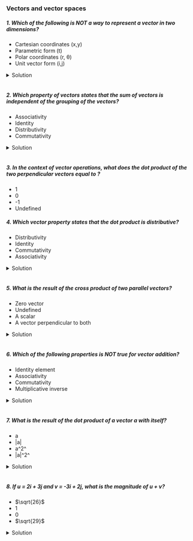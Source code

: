 ### Vectors and vector spaces

##### 1. Which of the following is NOT a way to represent a vector in two dimensions?

- Cartesian coordinates (x,y)
- Parametric form (t)
- Polar coordinates (r, θ)
- Unit vector form (i,j)

<details>
  <summary>Solution</summary>

The correct answer is:

**- Parametric form (t)**

Explanation:

1. **Cartesian coordinates (x, y)** – A vector in two dimensions can be represented by its components along the x and y axes, such as \( (x, y) \).
2. **Polar coordinates (r, θ)** – A vector can also be represented using its magnitude \( r \) (length) and direction \( \theta \) (angle).
3. **Unit vector form (i, j)** – A vector can be expressed in terms of unit vectors \( \hat{i} \) and \( \hat{j} \) as \( x\hat{i} + y\hat{j} \).

However, **parametric form (t)** is typically used to describe a curve or a line rather than a single vector. Parametric equations define how coordinates change with respect to a parameter \( t \), rather than directly describing a vector itself.

  </br>

</details>

</br>

##### 2. Which property of vectors states that the sum of vectors is independent of the grouping of the vectors?

- Associativity
- Identity
- Distributivity
- Commutativity

<details>
  <summary>Solution</summary>

The correct answer is:

**- Associativity**

Explanation:

The **associative property** of vector addition states that the sum of vectors is independent of how they are grouped. Mathematically, this is expressed as:

\[
(\mathbf{A} + \mathbf{B}) + \mathbf{C} = \mathbf{A} + (\mathbf{B} + \mathbf{C})
\]

This means that no matter how we group the vectors when adding them, the result remains the same.

Explanation of Other Options:

- **Identity**: Refers to the existence of an additive identity, which is the **zero vector** \( \mathbf{0} \), such that \( \mathbf{A} + \mathbf{0} = \mathbf{A} \).
- **Distributivity**: Refers to how scalar multiplication distributes over vector addition: \( k(\mathbf{A} + \mathbf{B}) = k\mathbf{A} + k\mathbf{B} \).
- **Commutativity**: States that vector addition is independent of the order of addition: \( \mathbf{A} + \mathbf{B} = \mathbf{B} + \mathbf{A} \).

Thus, the property that ensures the sum of vectors is independent of grouping is **Associativity**.

  </br>

</details>

</br>

##### 3. In the context of vector operations, what does the dot product of the two perpendicular vectors equal to ?

- 1
- 0
- -1
- Undefined

##### 4. Which vector property states that the dot product is distributive?

- Distributivity
- Identity
- Commutativity
- Associativity

<details>
  <summary>Solution</summary>

The correct answer is:

**- Distributivity**
Explanation:

The **distributive property** of the dot product states that for any three vectors **\(\mathbf{A}\)**, **\(\mathbf{B}\)**, and **\(\mathbf{C}\)**:

\[
\mathbf{A} \cdot (\mathbf{B} + \mathbf{C}) = \mathbf{A} \cdot \mathbf{B} + \mathbf{A} \cdot \mathbf{C}
\]

This means that the dot product distributes over vector addition.

Explanation of Other Options:

- **Identity**: Refers to the existence of an identity element (such as the zero vector) in vector operations.
- **Commutativity**: The dot product is commutative, meaning \( \mathbf{A} \cdot \mathbf{B} = \mathbf{B} \cdot \mathbf{A} \), but this does not describe its distributive property.
- **Associativity**: The dot product is **not** associative in general (i.e., \( \mathbf{A} \cdot (\mathbf{B} \cdot \mathbf{C}) \) is not valid since \( \mathbf{B} \cdot \mathbf{C} \) is a scalar, not a vector).

Thus, the **distributive property** is the correct answer.

  </br>

</details>

</br>

##### 5. What is the result of the cross product of two parallel vectors?

- Zero vector
- Undefined
- A scalar
- A vector perpendicular to both

<details>
  <summary>Solution</summary>

The correct answer is:

**- Zero vector**

Explanation:

The **cross product** of two vectors **\(\mathbf{A} \times \mathbf{B}\)** is given by the formula:

\[
\mathbf{A} \times \mathbf{B} = |\mathbf{A}| |\mathbf{B}| \sin\theta \ \hat{\mathbf{n}}
\]

where:

- \( |\mathbf{A}| \) and \( |\mathbf{B}| \) are the magnitudes of the vectors,
- \( \theta \) is the angle between them,
- \( \sin\theta \) determines the influence of the angle,
- \( \hat{\mathbf{n}} \) is the unit vector perpendicular to both.

When Vectors Are Parallel:

- Two vectors are **parallel** if they point in the same or exactly opposite direction, meaning \( \theta = 0^\circ \) or \( 180^\circ \).
- Since \( \sin 0^\circ = 0 \) and \( \sin 180^\circ = 0 \), the cross product simplifies to:

\[
\mathbf{A} \times \mathbf{B} = |\mathbf{A}| |\mathbf{B}| \cdot 0 \cdot \hat{\mathbf{n}} = \mathbf{0}
\]

Thus, the result is the **zero vector** \( \mathbf{0} \).

Explanation of Other Options:

- **Undefined**: The cross product is always defined for two vectors in 3D space.
- **A scalar**: The cross product produces a **vector**, not a scalar.
- **A vector perpendicular to both**: This is generally true for **non-parallel** vectors, but for **parallel** vectors, the result is the zero vector.

Thus, the **cross product of two parallel vectors is always the zero vector**.

  </br>

</details>

</br>

##### 6. Which of the following properties is NOT true for vector addition?

- Identity element
- Associativity
- Commutativity
- Multiplicative inverse

<details>
  <summary>Solution</summary>

The correct answer is:

**- Multiplicative inverse**

### Explanation:

Vector addition follows several key properties, but **multiplicative inverse** is not one of them.

**True Properties of Vector Addition:**

1. **Identity Element:**

   - The **zero vector** \( \mathbf{0} \) serves as the additive identity:
     \[
     \mathbf{A} + \mathbf{0} = \mathbf{A}
     \]

2. **Associativity:**

   - The grouping of vectors does not affect the sum:
     \[
     (\mathbf{A} + \mathbf{B}) + \mathbf{C} = \mathbf{A} + (\mathbf{B} + \mathbf{C})
     \]

3. **Commutativity:**
   - The order of addition does not change the result:
     \[
     \mathbf{A} + \mathbf{B} = \mathbf{B} + \mathbf{A}
     \]
     **Why "Multiplicative Inverse" is NOT True for Vector Addition:**

- The **multiplicative inverse** refers to an element that, when multiplied by another, results in the identity element (like how \( a \times a^{-1} = 1 \) in real numbers).
- In vector operations, **multiplication of vectors is not defined in a way that supports a multiplicative inverse**.
- Vectors only have an **additive inverse**, which is \( -\mathbf{A} \), satisfying \( \mathbf{A} + (-\mathbf{A}) = \mathbf{0} \), but not a **multiplicative** inverse.
  Conclusion:

**Vector addition does NOT have a multiplicative inverse, making it the correct answer.**

  </br>

</details>

</br>

##### 7. What is the result of the dot product of a vector **_a_** with itself?

- a
- |a|
- a^2^
- |a|^2^

<details>
  <summary>Solution</summary>

The correct answer is:

**- \( |\mathbf{a}|^2 \)**

Explanation:

The **dot product** of a vector **\(\mathbf{a}\)** with itself is given by:

\[
\mathbf{a} \cdot \mathbf{a} = |\mathbf{a}| |\mathbf{a}| \cos 0^\circ
\]

Since the angle between a vector and itself is **0°**, we know that:

\[
\cos 0^\circ = 1
\]

Thus, the equation simplifies to:

\[
\mathbf{a} \cdot \mathbf{a} = |\mathbf{a}|^2
\]

where \( |\mathbf{a}| \) represents the **magnitude (length)** of vector \( \mathbf{a} \).

Explanation of Other Options:

- **\( \mathbf{a} \)**: Incorrect because the dot product results in a **scalar**, not a vector.
- **\( |\mathbf{a}| \)**: Incorrect because the dot product produces the **square** of the magnitude, not just the magnitude.
- **\( \mathbf{a}^2 \)**: Incorrect notation, as vectors do not have exponentiation in this form.

Conclusion:

The result of **the dot product of a vector with itself is always the square of its magnitude**, i.e., **\( |\mathbf{a}|^2 \)**.

  </br>

</details>

</br>

##### 8. If u = 2i + 3j and v = -3i + 2j, what is the magnitude of u + v?

- $\sqrt{26}$
- 1
- 0
- $\sqrt{29}$

<details>
  <summary>Solution</summary>

We are given the vectors:

\[
\mathbf{u} = 2\hat{i} + 3\hat{j}
\]

\[
\mathbf{v} = -3\hat{i} + 2\hat{j}
\]

**Step 1: Compute \( \mathbf{u} + \mathbf{v} \)**

Adding the corresponding components:

\[
(2 + (-3))\hat{i} + (3 + 2)\hat{j}
\]

\[
(-1)\hat{i} + (5)\hat{j}
\]

So,

\[
\mathbf{u} + \mathbf{v} = -\hat{i} + 5\hat{j}
\]

**Step 2: Compute the Magnitude \( |\mathbf{u} + \mathbf{v}| \)**

The magnitude of a vector \( a\hat{i} + b\hat{j} \) is given by:

\[
|\mathbf{a}| = \sqrt{a^2 + b^2}
\]

For our resultant vector \( -\hat{i} + 5\hat{j} \):

\[
| -\hat{i} + 5\hat{j} | = \sqrt{(-1)^2 + (5)^2}
\]

\[
= \sqrt{1 + 25}
\]

\[
= \sqrt{26}
\]

**Final Answer:**

\[
\mathbf{\sqrt{26}}
\]

  </br>

</details>

</br>
